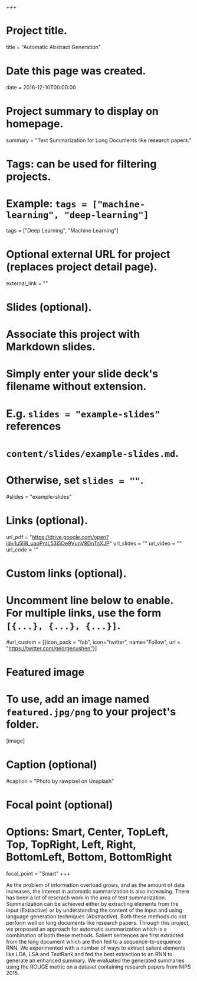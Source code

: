 +++
# Project title.
title = "Automatic Abstract Generation"

# Date this page was created.
date = 2016-12-10T00:00:00

# Project summary to display on homepage.
summary = "Text Summarization for Long Documents like research papers."

# Tags: can be used for filtering projects.
# Example: `tags = ["machine-learning", "deep-learning"]`
tags = ["Deep Learning", "Machine Learning"]

# Optional external URL for project (replaces project detail page).
external_link = ""

# Slides (optional).
#   Associate this project with Markdown slides.
#   Simply enter your slide deck's filename without extension.
#   E.g. `slides = "example-slides"` references 
#   `content/slides/example-slides.md`.
#   Otherwise, set `slides = ""`.
#slides = "example-slides"

# Links (optional).
url_pdf = "https://drive.google.com/open?id=1u5Ij8_uaoPntL53i5Oe9VunV8DnTnXJP"
url_slides = ""
url_video = ""
url_code = ""

# Custom links (optional).
#   Uncomment line below to enable. For multiple links, use the form `[{...}, {...}, {...}]`.
#url_custom = [{icon_pack = "fab", icon="twitter", name="Follow", url = "https://twitter.com/georgecushen"}]

# Featured image
# To use, add an image named `featured.jpg/png` to your project's folder. 
[image]
  # Caption (optional)
  #caption = "Photo by rawpixel on Unsplash"
  
  # Focal point (optional)
  # Options: Smart, Center, TopLeft, Top, TopRight, Left, Right, BottomLeft, Bottom, BottomRight
  focal_point = "Smart"
+++

As the problem of information overload grows, and as the amount of data increases, the interest in automatic summarization is also increasing. There has been a lot of reserach work in the area of text summarization. Summarization can be achieved either by extracting elements from the input (Extractive) or by understanding the content of the input and using language generation techniques (Abstractive).
Both these methods do not perform well on long documents like research papers. Through this project, we proposed an approach for automatic summarization which is a combination of both these methods. Salient sentences are first extracted from the long document which are then fed to a sequence-to-sequence RNN. We experimented with a number of ways to extract salient elements like LDA, LSA and TextRank and fed the best extraction to an RNN to generate an enhanced summary. We evaluated the generated summaries using the ROUGE metric on a dataset containing research papers from NIPS 2015.